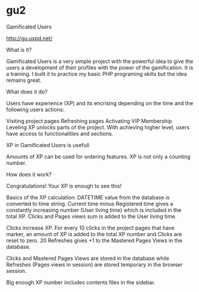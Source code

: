 gu2
===



Gamificated Users

http://gu.uxpd.net/

What is it?

Gamificated Users is a very simple project with the powerful idea to give the users a development of their profiles with the power of the gamification. It is a training. I built it to practice my basic PHP programing skills but the idea remains great.

What does it do?

Users have experience (XP) and its encrising depending on the time and the following users actions:

Visiting project pages
Refreshing pages
Activating VIP Membership
Leveling XP unlocks parts of the project. With achieving higher level, users have access to functionalities and sections.

XP in Gamificated Users is usefull

Amounts of XP can be used for ordering features. XP is not only a counting number.

How does it work?

Congratulations! Your XP is enough to see this!

Basics of the XP calculation: DATETIME value from the database is converted to time string. Current time minus Registered time gives a constantly increasing number (User living time) which is included in the total XP. Clicks and Pages views sum is added to the User living time.

Clicks increase XP. For every 10 clicks in the project pages that have marker, an amount of XP is added to the total XP number and Clicks are reset to zero. 20 Refreshes gives +1 to the Mastered Pages Views in the database.

Clicks and Mastered Pages Views are stored in the database while Refreshes (Pages views in session) are stored temporary in the browser session.

Big enough XP number includes contents files in the sidebar.
